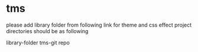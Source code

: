 # tms
please add library folder from following link  for theme and css effect
project directories should be as following

library-folder
tms-git repo


